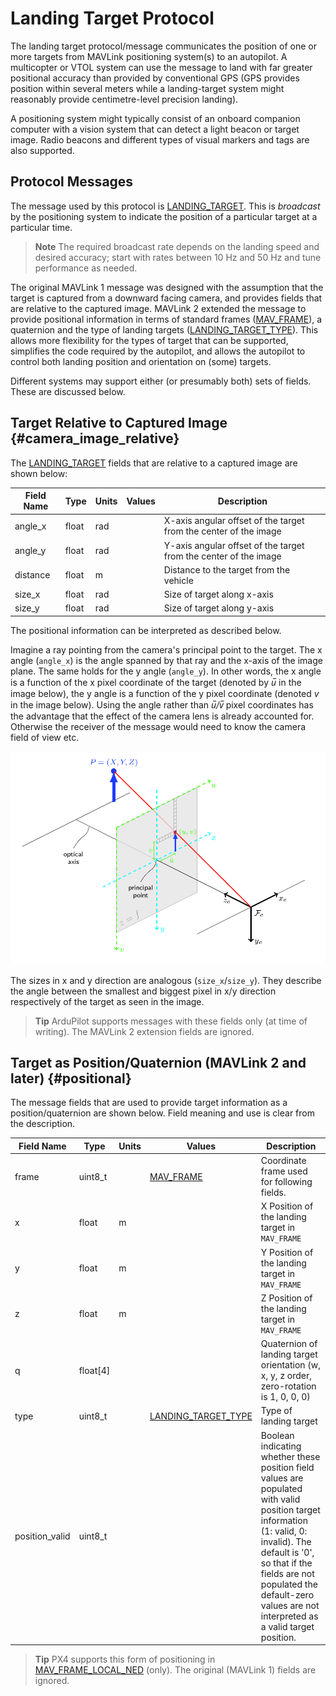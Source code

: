 # Landing Target Protocol

The landing target protocol/message communicates the position of one or more targets from MAVLink positioning system(s) to an autopilot.
A multicopter or VTOL system can use the message to land with far greater positional accuracy than provided by conventional GPS
(GPS provides position within several meters while a landing-target system might reasonably provide centimetre-level precision landing).

A positioning system might typically consist of an onboard companion computer with a vision system that can detect a light beacon or target image.
Radio beacons and different types of visual markers and tags are also supported.


## Protocol Messages

The message used by this protocol is [LANDING_TARGET](../messages/common.md#LANDING_TARGET).
This is *broadcast* by the positioning system to indicate the position of a particular target at a particular time.

> **Note** The required broadcast rate depends on the landing speed and desired accuracy; 
  start with rates between 10 Hz and 50 Hz and tune performance as needed.

The original MAVLink 1 message was designed with the assumption that the target is captured from a downward facing camera, and provides fields that are relative to the captured image.
MAVLink 2 extended the message to provide positional information in terms of standard frames ([MAV_FRAME](../messages/common.md#MAV_FRAME)), a quaternion and the type of landing targets ([LANDING_TARGET_TYPE](../messages/common.md#LANDING_TARGET_TYPE)).
This allows more flexibility for the types of target that can be supported, simplifies the code required by the autopilot, and allows the autopilot to control both landing position and orientation on (some) targets.

Different systems may support either (or presumably both) sets of fields. 
These are discussed below.


## Target Relative to Captured Image {#camera_image_relative}

The [LANDING_TARGET](../messages/common.md#LANDING_TARGET) fields that are relative to a captured image are shown below:

Field Name | Type | Units | Values | Description
--- | --- | --- | --- | ---
angle_x | float | rad | | X-axis angular offset of the target from the center of the image
angle_y | float | rad | | Y-axis angular offset of the target from the center of the image
distance | float | m | | Distance to the target from the vehicle
size_x | float | rad | | Size of target along x-axis
size_y | float | rad | | Size of target along y-axis

The positional information can be interpreted as described below.

Imagine a ray pointing from the camera's principal point to the target. 
The x angle (`angle_x`) is the angle spanned by that ray and the x-axis of the image plane. The same holds for the y angle (`angle_y`).
In other words, the x angle is a function of the x pixel coordinate of the target (denoted by *u̅* in the image below), the y angle is a function of the y pixel coordinate (denoted *v*  in the image below).
Using the angle rather than *u̅/v̅* pixel coordinates has the advantage that the effect of the camera lens is already accounted for. 
Otherwise the receiver of the message would need to know the camera field of view etc.

![Landing Target Fields](../../assets/protocols/landing_target_definitions.png)

The sizes in x and y direction are analogous (`size_x`/`size_y`). 
They describe the angle between the smallest and biggest pixel in x/y direction respectively of the target as seen in the image.

> **Tip** ArduPilot supports messages with these fields only (at time of writing). 
  The MAVLink 2 extension fields are ignored.


## Target as Position/Quaternion (MAVLink 2 and later) {#positional}

The message fields that are used to provide target information as a position/quaternion are shown below.
Field meaning and use is clear from the description.

Field Name | Type | Units | Values | Description
--- | --- | --- | --- | ---
frame | uint8_t | | [MAV_FRAME](../messages/common.md#MAV_FRAME) | Coordinate frame used for following fields.
x | float | m | | X Position of the landing target in `MAV_FRAME`
y | float | m | | Y Position of the landing target in `MAV_FRAME`
z | float | m | | Z Position of the landing target in `MAV_FRAME`
q | float[4] | | | Quaternion of landing target orientation (w, x, y, z order, zero-rotation is 1, 0, 0, 0)
type | uint8_t | | [LANDING_TARGET_TYPE](../messages/common.md#LANDING_TARGET_TYPE) | Type of landing target
position_valid | uint8_t | | | Boolean indicating whether these position field values are populated with valid position target information (1: valid, 0: invalid). The default is '0', so that if the fields are not populated the default-zero values are not interpreted as a valid target position.


> **Tip** PX4 supports this form of positioning in [MAV_FRAME_LOCAL_NED](../messages/common.md#MAV_FRAME_LOCAL_NED) (only).
  The original (MAVLink 1) fields are ignored.

